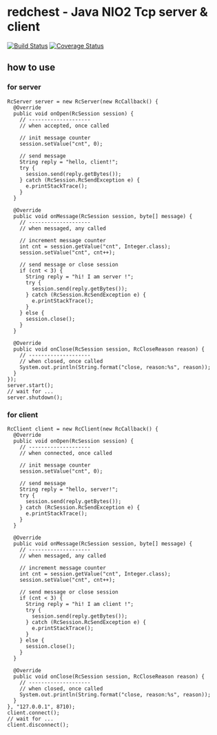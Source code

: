 # redchest - Java NIO2 Tcp server & client 

[![Build Status](https://travis-ci.org/shigenobu/redchest.svg?branch=master)](https://travis-ci.org/shigenobu/redchest)
[![Coverage Status](https://coveralls.io/repos/github/shigenobu/redchest/badge.svg?branch=master)](https://coveralls.io/github/shigenobu/redchest?branch=master)


## how to use

### for server

    RcServer server = new RcServer(new RcCallback() {
      @Override
      public void onOpen(RcSession session) {
        // --------------------
        // when accepted, once called

        // init message counter
        session.setValue("cnt", 0);

        // send message
        String reply = "hello, client!";
        try {
          session.send(reply.getBytes());
        } catch (RcSession.RcSendException e) {
          e.printStackTrace();
        }
      }

      @Override
      public void onMessage(RcSession session, byte[] message) {
        // --------------------
        // when messaged, any called

        // increment message counter
        int cnt = session.getValue("cnt", Integer.class);
        session.setValue("cnt", cnt++);

        // send message or close session
        if (cnt < 3) {
          String reply = "hi! I am server !";
          try {
            session.send(reply.getBytes());
          } catch (RcSession.RcSendException e) {
            e.printStackTrace();
          }
        } else {
          session.close();
        }
      }

      @Override
      public void onClose(RcSession session, RcCloseReason reason) {
        // --------------------
        // when closed, once called
        System.out.println(String.format("close, reason:%s", reason));
      }
    });
    server.start();
    // wait for ...
    server.shutdown();

### for client

    RcClient client = new RcClient(new RcCallback() {
      @Override
      public void onOpen(RcSession session) {
        // --------------------
        // when connected, once called

        // init message counter
        session.setValue("cnt", 0);

        // send message
        String reply = "hello, server!";
        try {
          session.send(reply.getBytes());
        } catch (RcSession.RcSendException e) {
          e.printStackTrace();
        }
      }

      @Override
      public void onMessage(RcSession session, byte[] message) {
        // --------------------
        // when messaged, any called

        // increment message counter
        int cnt = session.getValue("cnt", Integer.class);
        session.setValue("cnt", cnt++);

        // send message or close session
        if (cnt < 3) {
          String reply = "hi! I am client !";
          try {
            session.send(reply.getBytes());
          } catch (RcSession.RcSendException e) {
            e.printStackTrace();
          }
        } else {
          session.close();
        }
      }

      @Override
      public void onClose(RcSession session, RcCloseReason reason) {
        // --------------------
        // when closed, once called
        System.out.println(String.format("close, reason:%s", reason));
      }
    }, "127.0.0.1", 8710);
    client.connect();
    // wait for ...
    client.disconnect();
